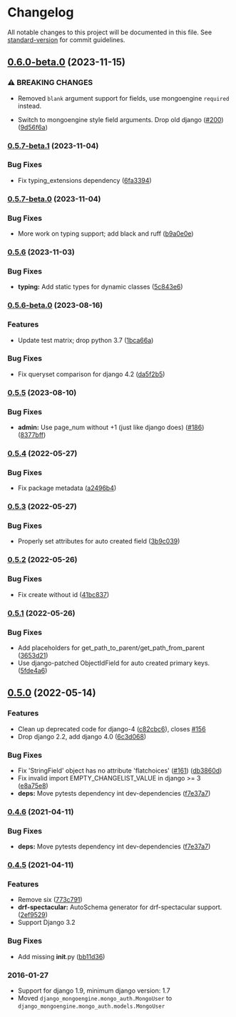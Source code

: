 # Changelog

All notable changes to this project will be documented in this file. See [standard-version](https://github.com/conventional-changelog/standard-version) for commit guidelines.

## [0.6.0-beta.0](https://github.com/MongoEngine/django-mongoengine/compare/v0.5.7-beta.1...v0.6.0-beta.0) (2023-11-15)


### ⚠ BREAKING CHANGES

* Removed `blank` argument support for fields, use mongoengine `required` instead.

* Switch to mongoengine style field arguments. Drop old django ([#200](https://github.com/MongoEngine/django-mongoengine/issues/200)) ([9d56f6a](https://github.com/MongoEngine/django-mongoengine/commit/9d56f6a58ccee93e2acae7af0a8d81d9aa43ae5b))

### [0.5.7-beta.1](https://github.com/MongoEngine/django-mongoengine/compare/v0.5.7-beta.0...v0.5.7-beta.1) (2023-11-04)


### Bug Fixes

* Fix typing_extensions dependency ([6fa3394](https://github.com/MongoEngine/django-mongoengine/commit/6fa339407c32ae4b49589d9f5f1b1628c7458cf7))

### [0.5.7-beta.0](https://github.com/MongoEngine/django-mongoengine/compare/v0.5.6...v0.5.7-beta.0) (2023-11-04)


### Bug Fixes

* More work on typing support; add black and ruff ([b9a0e0e](https://github.com/MongoEngine/django-mongoengine/commit/b9a0e0ec420faaec30a3d6a2f37d53ecf5461c6e))

### [0.5.6](https://github.com/MongoEngine/django-mongoengine/compare/v0.5.6-beta.0...v0.5.6) (2023-11-03)


### Bug Fixes

* **typing:** Add static types for dynamic classes ([5c843e6](https://github.com/MongoEngine/django-mongoengine/commit/5c843e60f6cd26ebc232dac66b56c626a5808e73))

### [0.5.6-beta.0](https://github.com/MongoEngine/django-mongoengine/compare/v0.5.5...v0.5.6-beta.0) (2023-08-16)


### Features

* Update test matrix; drop python 3.7 ([1bca66a](https://github.com/MongoEngine/django-mongoengine/commit/1bca66ad9238420790077c025424ff6c42cb61cb))


### Bug Fixes

* Fix queryset comparison for django 4.2 ([da5f2b5](https://github.com/MongoEngine/django-mongoengine/commit/da5f2b5aab6a850a8217284bf6d24235db847edc))

### [0.5.5](https://github.com/MongoEngine/django-mongoengine/compare/v0.5.4...v0.5.5) (2023-08-10)


### Bug Fixes

* **admin:** Use page_num without +1 (just like django does) ([#186](https://github.com/MongoEngine/django-mongoengine/issues/186)) ([8377bff](https://github.com/MongoEngine/django-mongoengine/commit/8377bff9126fb9a8409064e8ff0d87072ae6cb10))

### [0.5.4](https://github.com/MongoEngine/django-mongoengine/compare/v0.5.3...v0.5.4) (2022-05-27)


### Bug Fixes

* Fix package metadata ([a2496b4](https://github.com/MongoEngine/django-mongoengine/commit/a2496b4854d67f843f1aae5e9ae0c36bf67a3c74))

### [0.5.3](https://github.com/MongoEngine/django-mongoengine/compare/v0.5.2...v0.5.3) (2022-05-27)


### Bug Fixes

* Properly set attributes for auto created field ([3b9c039](https://github.com/MongoEngine/django-mongoengine/commit/3b9c039791991be2b01693c9c561fbcd82ad7564))

### [0.5.2](https://github.com/MongoEngine/django-mongoengine/compare/v0.5.1...v0.5.2) (2022-05-26)


### Bug Fixes

* Fix create without id ([41bc837](https://github.com/MongoEngine/django-mongoengine/commit/41bc837916fca5f8226b4c1b0491db8766477f1f))

### [0.5.1](https://github.com/MongoEngine/django-mongoengine/compare/v0.5.0...v0.5.1) (2022-05-26)


### Bug Fixes

* Add placeholders for get_path_to_parent/get_path_from_parent ([3653d21](https://github.com/MongoEngine/django-mongoengine/commit/3653d21b979d351b3dd411dbcd74d55e331fbddf))
* Use django-patched ObjectIdField for auto created primary keys. ([5fde4a6](https://github.com/MongoEngine/django-mongoengine/commit/5fde4a6e17d11cab1e53d32a00b15b3ac55ef209))

## [0.5.0](https://github.com/MongoEngine/django-mongoengine/compare/v0.4.5...v0.5.0) (2022-05-14)


### Features

* Clean up deprecated code for django-4 ([c82cbc6](https://github.com/MongoEngine/django-mongoengine/commit/c82cbc641a78c59e46b5b0e7be0e2867260e17c0)), closes [#156](https://github.com/MongoEngine/django-mongoengine/issues/156)
* Drop django 2.2, add django 4.0 ([6c3d068](https://github.com/MongoEngine/django-mongoengine/commit/6c3d068b305a8f0ba88597ddeb97281a31f204fe))


### Bug Fixes

* Fix 'StringField' object has no attribute 'flatchoices' ([#161](https://github.com/MongoEngine/django-mongoengine/issues/161)) ([db3860d](https://github.com/MongoEngine/django-mongoengine/commit/db3860d39fa29819fde71953e905f117f680a3be))
* Fix invalid import EMPTY_CHANGELIST_VALUE in django >= 3 ([e8a75e8](https://github.com/MongoEngine/django-mongoengine/commit/e8a75e8e5860545ecfbadaf1b1285495022bd7cb))
* **deps:** Move pytests dependency int dev-dependencies ([f7e37a7](https://github.com/MongoEngine/django-mongoengine/commit/f7e37a75e6612a4243ccc9abdb22f2dc72f53d9e))

### [0.4.6](https://github.com/MongoEngine/django-mongoengine/compare/v0.4.5...v0.4.6) (2021-04-11)


### Bug Fixes

* **deps:** Move pytests dependency int dev-dependencies ([f7e37a7](https://github.com/MongoEngine/django-mongoengine/commit/f7e37a75e6612a4243ccc9abdb22f2dc72f53d9e))

### [0.4.5](https://github.com/MongoEngine/django-mongoengine/compare/v0.4.5-beta.4...v0.4.5) (2021-04-11)


### Features

* Remove six ([773c791](https://github.com/MongoEngine/django-mongoengine/commit/773c79169b08ccd71f958e1855a2c47b1c7ebb7e))
* **drf-spectacular:** AutoSchema generator for drf-spectacular support. ([2ef9529](https://github.com/MongoEngine/django-mongoengine/commit/2ef9529e330d482957acf582a56ac7aeabe853c6))
* Support Django 3.2

### Bug Fixes

* Add missing __init__.py ([bb11d36](https://github.com/MongoEngine/django-mongoengine/commit/bb11d36cf754bfd19bcff1e643fabd28c44f9e38))


### 2016-01-27

* Support for django 1.9, minimum django version: 1.7
* Moved `django_mongoengine.mongo_auth.MongoUser` to `django_mongoengine.mongo_auth.models.MongoUser`

